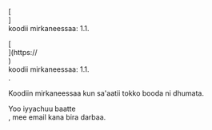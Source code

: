 [<br host>] <br action> koodii mirkaneessaa: 1.1. <br code>

[<br host>](https://<br host>) <br action> koodii mirkaneessaa: 1.1. <br code>.

Koodiin mirkaneessaa kun sa'aatii tokko booda ni dhumata.

Yoo iyyachuu baatte <br action>, mee email kana bira darbaa.